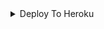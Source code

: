 <details><summary>Deploy To Heroku</summary>
<p>
<br>
<a href="https://heroku.com/deploy?template=https://github.com/Silent0070/nb">
  <img src="https://www.herokucdn.com/deploy/button.svg" alt="Deploy">
</a>
</p>
</details>



